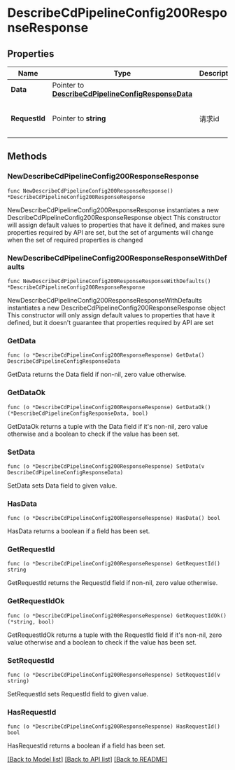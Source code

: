 # DescribeCdPipelineConfig200ResponseResponse

## Properties

Name | Type | Description | Notes
------------ | ------------- | ------------- | -------------
**Data** | Pointer to [**DescribeCdPipelineConfigResponseData**](DescribeCdPipelineConfigResponseData.md) |  | [optional] 
**RequestId** | Pointer to **string** | 请求id | [optional] [default to "xxxxx"]

## Methods

### NewDescribeCdPipelineConfig200ResponseResponse

`func NewDescribeCdPipelineConfig200ResponseResponse() *DescribeCdPipelineConfig200ResponseResponse`

NewDescribeCdPipelineConfig200ResponseResponse instantiates a new DescribeCdPipelineConfig200ResponseResponse object
This constructor will assign default values to properties that have it defined,
and makes sure properties required by API are set, but the set of arguments
will change when the set of required properties is changed

### NewDescribeCdPipelineConfig200ResponseResponseWithDefaults

`func NewDescribeCdPipelineConfig200ResponseResponseWithDefaults() *DescribeCdPipelineConfig200ResponseResponse`

NewDescribeCdPipelineConfig200ResponseResponseWithDefaults instantiates a new DescribeCdPipelineConfig200ResponseResponse object
This constructor will only assign default values to properties that have it defined,
but it doesn't guarantee that properties required by API are set

### GetData

`func (o *DescribeCdPipelineConfig200ResponseResponse) GetData() DescribeCdPipelineConfigResponseData`

GetData returns the Data field if non-nil, zero value otherwise.

### GetDataOk

`func (o *DescribeCdPipelineConfig200ResponseResponse) GetDataOk() (*DescribeCdPipelineConfigResponseData, bool)`

GetDataOk returns a tuple with the Data field if it's non-nil, zero value otherwise
and a boolean to check if the value has been set.

### SetData

`func (o *DescribeCdPipelineConfig200ResponseResponse) SetData(v DescribeCdPipelineConfigResponseData)`

SetData sets Data field to given value.

### HasData

`func (o *DescribeCdPipelineConfig200ResponseResponse) HasData() bool`

HasData returns a boolean if a field has been set.

### GetRequestId

`func (o *DescribeCdPipelineConfig200ResponseResponse) GetRequestId() string`

GetRequestId returns the RequestId field if non-nil, zero value otherwise.

### GetRequestIdOk

`func (o *DescribeCdPipelineConfig200ResponseResponse) GetRequestIdOk() (*string, bool)`

GetRequestIdOk returns a tuple with the RequestId field if it's non-nil, zero value otherwise
and a boolean to check if the value has been set.

### SetRequestId

`func (o *DescribeCdPipelineConfig200ResponseResponse) SetRequestId(v string)`

SetRequestId sets RequestId field to given value.

### HasRequestId

`func (o *DescribeCdPipelineConfig200ResponseResponse) HasRequestId() bool`

HasRequestId returns a boolean if a field has been set.


[[Back to Model list]](../README.md#documentation-for-models) [[Back to API list]](../README.md#documentation-for-api-endpoints) [[Back to README]](../README.md)


